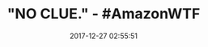 ---
title: '"NO CLUE." - #AmazonWTF'
name: Chris&Je Unisex Mummy Sleeping Bag Costume
date: '2017-12-27 02:55:51'
buy_now: >-
  https://www.amazon.com/Chris-Je-Unisex-Sleeping-Costume/dp/B0785MCRHN?psc=1&SubscriptionId=AKIAIA5RBQIWQVTCUEUQ&tag=coldcutdeals-20&linkCode=xm2&camp=2025&creative=165953&creativeASIN=B0785MCRHN
description_markdown: |+
  Chris&Je Unisex Mummy Sleeping Bag Costume

    - Material:Nylon+Spandex

    - Unisex stretch jumpsuit tube body wrap cover hooded.Perfect for a fun costume, casual, stage performance, adult party, disco, christmas, halloween party

    - See through/breathe through/light weight union suit sleeping bag/pajama costume.Stretchy to fit most builds

    - Will instantly transform you into a new person second skin body tights suit

    - GREAT FOR COUPLES: This jumpsuit pajamas make a great gift to crown the holidays and have matching onesie for women to double the Christmas cheer around the house,make those holiday photos really pop in fun couple onesie

tweet_id_str: '945850684779442177'
price: $15.80
you_save: ''
asin: B0785MCRHN
image: 'https://images-na.ssl-images-amazon.com/images/I/41f7bpCKzEL.jpg'

---